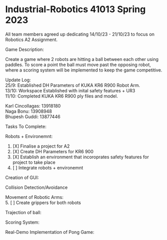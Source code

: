 # Industrial-Robotics 41013 Spring 2023

All team members agreed up dedicating 14/10/23 - 21/10/23 to focus on Robotics A2 Assignment.

Game Description:

Create a game where 2 robots are hitting a ball between each other using paddles. To score a point the ball must move past the opposing robot, where a scoring system will be implemented to keep the game competitive.

Update Log: <br>
25/9: Established DH Parameters of KUKA KR6 R900 Robot Arm. <br>
13/10: Workspace Established with inital safety features + UR3 <br>
11/10: Completed KUKA KR6 R900 ply files and model. <br>

Karl Cincollagas: 13918180 <br>
Naga Bonu: 13908948 <br>
Bhupesh Guddi: 13877446 <br>

Tasks To Complete:

Robots + Environemnt:
1. [X] Finalise a project for A2
2. [X] Create DH Parameters for KR6 900
3. [X] Establish an environment that incoroprates safety features for project to take place
4. [ ] Integrate robots + environemnt

Creation of GUI: <br>

Collision Detection/Avoidance <br>

Movement of Robotic Arms: <br>
5. [ ] Create grippers for both robots

Trajection of ball:

Scoring System:

Real-Demo Implementation of Pong Game:


